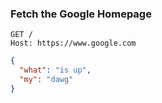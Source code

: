### Fetch the Google Homepage

```
GET /
Host: https://www.google.com
```
```json
{
  "what": "is up",
  "my": "dawg"
}
```
